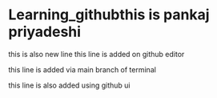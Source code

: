 # Learning_githubthis is pankaj priyadeshi

this is also new line
this line is added on github editor

this line is added via main branch of terminal

this line is also added using github ui 


